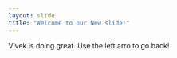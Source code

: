 ```yaml
---
layout: slide
title: "Welcome to our New slide!"
---
```

Vivek is doing great.
Use the left arro to go back!
